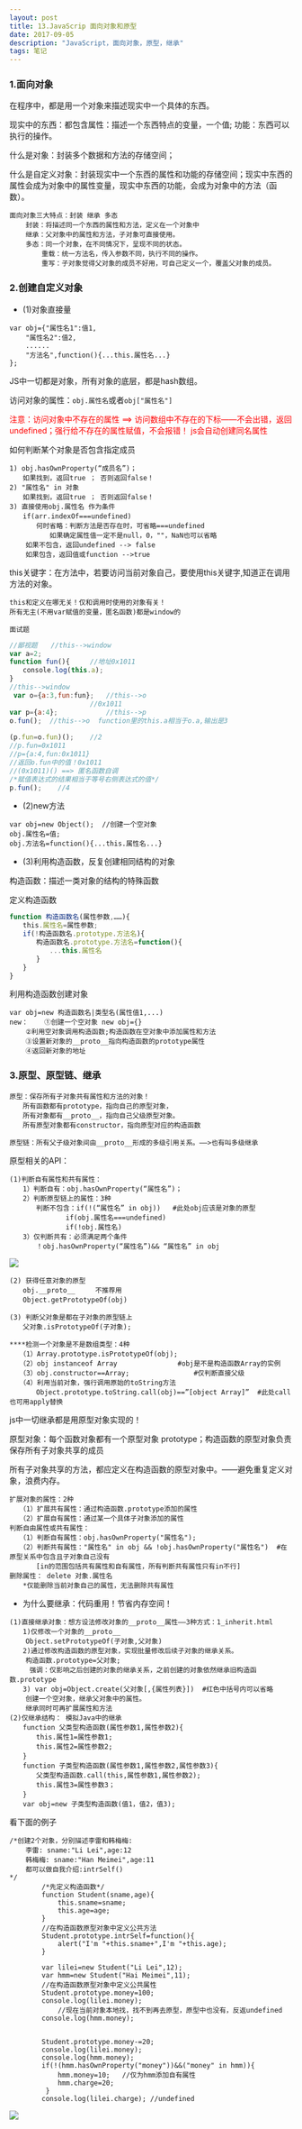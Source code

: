 ```yaml
---
layout: post
title: 13.JavaScrip 面向对象和原型
date: 2017-09-05
description: "JavaScript，面向对象，原型，继承"
tags: 笔记   
---
```


### 1.面向对象
在程序中，都是用一个对象来描述现实中一个具体的东西。

现实中的东西：都包含属性：描述一个东西特点的变量，一个值; 功能：东西可以执行的操作。

什么是对象：封装多个数据和方法的存储空间；

什么是自定义对象：封装现实中一个东西的属性和功能的存储空间；现实中东西的属性会成为对象中的属性变量，现实中东西的功能，会成为对象中的方法（函数）。

```
面向对象三大特点：封装 继承 多态
	封装：将描述同一个东西的属性和方法，定义在一个对象中
	继承：父对象中的属性和方法，子对象可直接使用。
	多态：同一个对象，在不同情况下，呈现不同的状态。
		重载：统一方法名，传入参数不同，执行不同的操作。
		重写：子对象觉得父对象的成员不好用，可自己定义一个，覆盖父对象的成员。
```

### 2.创建自定义对象
- (1)对象直接量
```
var obj={"属性名1":值1,
	"属性名2":值2,
	......	
	"方法名",function(){...this.属性名...}
};
```
JS中一切都是对象，所有对象的底层，都是hash数组。

访问对象的属性：`obj.属性名`或者`obj["属性名"]`

<font color="#f00">注意：访问对象中不存在的属性 ==> 访问数组中不存在的下标——不会出错，返回undefined；强行给不存在的属性赋值，不会报错！ js会自动创建同名属性</font>

如何判断某个对象是否包含指定成员
```
1) obj.hasOwnProperty(“成员名”)；
　　如果找到，返回true ； 否则返回false！
2) "属性名" in 对象
　　如果找到，返回true ； 否则返回false！
3) 直接使用obj.属性名 作为条件
　　if(arr.indexOf===undefined) 
　　　　何时省略：判断方法是否存在时，可省略===undefined
		  如果确定属性值一定不是null，0，""，NaN也可以省略
	如果不包含，返回undefined --> false
	如果包含，返回值或function -->true
```
this关键字：在方法中，若要访问当前对象自己，要使用this关键字,知道正在调用方法的对象。

`this和定义在哪无关！仅和调用时使用的对象有关！`<br>
`所有无主(不用var赋值的变量，匿名函数)都是window的`

`面试题`
```javascript
//鄙视题　　//this-->window
var a=2;	
function fun(){		//地址0x1011	
　　console.log(this.a);
}
//this-->window
 var o={a:3,fun:fun};	//this-->o
	  				//0x1011
var p={a:4};			//this-->p
o.fun();  //this-->o  function里的this.a相当于o.a,输出是3
	  
(p.fun=o.fun)();	//2
//p.fun=0x1011
//p={a:4,fun:0x1011}
//返回o.fun中的值！0x1011
//(0x1011)() ==> 匿名函数自调
/*赋值表达式的结果相当于等号右侧表达式的值*/
p.fun();	//4
```

- (2)new方法
```
var obj=new Object();  //创建一个空对象
obj.属性名=值;
obj.方法名=function(){...this.属性名...}
```
- (3)利用构造函数，反复创建相同结构的对象

构造函数：描述一类对象的结构的特殊函数

定义构造函数
```javascript
function 构造函数名(属性参数,……){
　　this.属性名=属性参数;
　　if(!构造函数名.prototype.方法名){	
　　　　构造函数名.prototype.方法名=function(){
　　　　　　...this.属性名
　　　　}
　　}
}

```
利用构造函数创建对象
```
var obj=new 构造函数名|类型名(属性值1,...)
new：	①创建一个空对象 new obj={}
	②利用空对象调用构造函数;构造函数在空对象中添加属性和方法
	③设置新对象的__proto__指向构造函数的prototype属性
	④返回新对象的地址
```
### 3.原型、原型链、继承
```
原型：保存所有子对象共有属性和方法的对象！
　　所有函数都有prototype，指向自己的原型对象，
　　所有对象都有__proto__，指向自己父级原型对象。
　　所有原型对象都有constructor，指向原型对应的构造函数
```
```
原型链：所有父子级对象间由__proto__形成的多级引用关系。——>也有叫多级继承
```
原型相关的API：
```
(1)判断自有属性和共有属性：
　　1）判断自有：obj.hasOwnProperty(“属性名”)；
　　2）判断原型链上的属性：3种
　　　　判断不包含：if(!(“属性名” in obj))	#此处obj应该是对象的原型
	　　　　　　if(obj.属性名===undefined)
	　　　　　　if(!obj.属性名)
　　3）仅判断共有：必须满足两个条件
　　　　！obj.hasOwnProperty(“属性名”)&& “属性名” in obj
```
![](/images/posts/JavaScript/prototype/pdgyzysx.png)
```
(2) 获得任意对象的原型
　　obj.__proto__		不推荐用
　　Object.getPrototypeOf(obj)
```
```
(3) 判断父对象是都在子对象的原型链上
　　父对象.isPrototypeOf(子对象);
```
```
****检测一个对象是不是数组类型：4种
　　（1）Array.prototype.isPrototypeOf(obj);
　　（2）obj instanceof Array				#obj是不是构造函数Array的实例
　　（3）obj.constructor==Array;				#仅判断直接父级
　　（4）利用当前对象，强行调用原始的toString方法
　　　　Object.prototype.toString.call(obj)==”[object Array]”  #此处call也可用apply替换

```

js中一切继承都是用原型对象实现的！

原型对象：每个函数对象都有一个原型对象 prototype；构造函数的原型对象负责保存所有子对象共享的成员

所有子对象共享的方法，都应定义在构造函数的原型对象中。——避免重复定义对象，浪费内存。

```
扩展对象的属性：2种
　　（1）扩展共有属性：通过构造函数.prototype添加的属性
　　（2）扩展自有属性：通过某一个具体子对象添加的属性
判断自由属性或共有属性：
　　（1）判断自有属性：obj.hasOwnProperty("属性名");
　　（2）判断共有属性："属性名" in obj && !obj.hasOwnProperty("属性名")	#在原型关系中包含且子对象自己没有
　　　　[in的范围包括共有属性和自有属性，所有判断共有属性只有in不行]
删除属性： delete 对象.属性名
　　*仅能删除当前对象自己的属性，无法删除共有属性
```
- 为什么要继承：代码重用！节省内存空间！

```
(1)直接继承对象：想方设法修改对象的__proto__属性——3种方式：1_inherit.html
　　1)仅修改一个对象的__proto__
	Object.setPrototypeOf(子对象,父对象)
　　2)通过修改构造函数的原型对象，实现批量修改后续子对象的继承关系。
	构造函数.prototype=父对象;		
　　　强调：仅影响之后创建的对象的继承关系，之前创建的对象依然继承旧构造函数.prototype
　　3) var obj=Object.create(父对象[,{属性列表}])  #红色中括号内可以省略
	创建一个空对象，继承父对象中的属性。
	继承同时可再扩展属性和方法
(2)仅继承结构： 模拟Java中的继承
　　function 父类型构造函数(属性参数1,属性参数2){
　　　　this.属性1=属性参数1;
　　　　this.属性2=属性参数2;
　　}
　　function 子类型构造函数(属性参数1,属性参数2,属性参数3){
　　　　父类型构造函数.call(this,属性参数1,属性参数2);
　　　　this.属性3=属性参数3；
　　}
　　var obj=new 子类型构造函数(值1，值2，值3);
```

看下面的例子
```
/*创建2个对象，分别描述李雷和韩梅梅:
	李雷: sname:"Li Lei",age:12
	韩梅梅: sname:"Han Meimei",age:11
	都可以做自我介绍:intrSelf()
*/
		/*先定义构造函数*/
		function Student(sname,age){
			this.sname=sname;
			this.age=age;
		}
		//在构造函数原型对象中定义公共方法
		Student.prototype.intrSelf=function(){
			alert("I'm "+this.sname+",I'm "+this.age);
		}
		
		var lilei=new Student("Li Lei",12);
		var hmm=new Student("Hai Meimei",11);
		//在构造函数原型对象中定义公共属性
		Student.prototype.money=100;
		console.log(lilei.money);
			//现在当前对象本地找，找不到再去原型，原型中也没有，反返undefined
		console.log(hmm.money);
		
		
		Student.prototype.money-=20;
		console.log(lilei.money);
		console.log(hmm.money);
		if(!(hmm.hasOwnProperty("money"))&&("money" in hmm)){
			hmm.money=10;	//仅为hmm添加自有属性
			hmm.charge=20;
		 }
		console.log(lilei.charge); //undefined
```
![](/images/posts/JavaScript/prototype/prototype.png)
